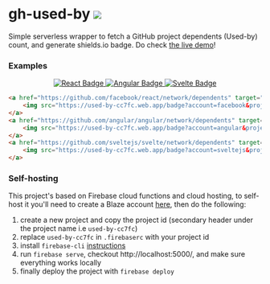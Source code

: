 <h1>
    gh-used-by
    <a href='https://github.com/mrf345/gh-used-by/actions/workflows/ci.yml'>
        <img src='https://github.com/mrf345/gh-used-by/actions/workflows/ci.yml/badge.svg'>
    </a>
</h1>

Simple serverless wrapper to fetch a GitHub project dependents (Used-by) count, and generate shields.io badge. Do check [the live demo](https://used-by-cc7fc.web.app/)!


### Examples

<p align="center">
    <a href="https://github.com/facebook/react/network/dependents" target="_blank">
        <img src="https://used-by-cc7fc.web.app/badge?account=facebook&project=react&label=React&color=blue&logo=github" alt="React Badge" />
    </a>
    <a href="https://github.com/angular/angular/network/dependents" target="_blank">
        <img src="https://used-by-cc7fc.web.app/badge?account=angular&project=angular&label=Angular&color=red&logo=github" alt="Angular Badge" />
    </a>
    <a href="https://github.com/sveltejs/svelte/network/dependents" target="_blank">
        <img src="https://used-by-cc7fc.web.app/badge?account=sveltejs&project=svelte&label=Svelte&color=orange&logo=github" alt="Svelte Badge" />
    </a>
</p>

```html
<a href="https://github.com/facebook/react/network/dependents" target="_blank">
    <img src="https://used-by-cc7fc.web.app/badge?account=facebook&project=react&label=React&color=blue&logo=github" alt="React Badge" />
</a>
<a href="https://github.com/angular/angular/network/dependents" target="_blank">
    <img src="https://used-by-cc7fc.web.app/badge?account=angular&project=angular&label=Angular&color=red&logo=github" alt="Angular Badge" />
</a>
<a href="https://github.com/sveltejs/svelte/network/dependents" target="_blank">
    <img src="https://used-by-cc7fc.web.app/badge?account=sveltejs&project=svelte&label=Svelte&color=orange&logo=github" alt="Svelte Badge" />
</a>
```


### Self-hosting

This project's based on Firebase cloud functions and cloud hosting, to self-host it you'll need to create a Blaze account [here](https://firebase.google.com/pricing), then do the following:


1. create a new project and copy the project id (secondary header under the project name i.e `used-by-cc7fc`)
2. replace `used-by-cc7fc` in `.firebaserc` with your project id 
3. install `firebase-cli` [instructions](https://firebase.google.com/docs/cli)
4. run `firebase serve`, checkout http://localhost:5000/, and make sure everything works locally
5. finally deploy the project with `firebase deploy`
